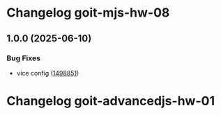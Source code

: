 # Changelog goit-mjs-hw-08

## 1.0.0 (2025-06-10)

### Bug Fixes

* vice config ([1498851](https://gitlab.com/goit-uni/js-adv/goit-advancedjs-hw-01/commit/14988516d45477630bd58e5ea9661708f972563e))

# Changelog goit-advancedjs-hw-01
